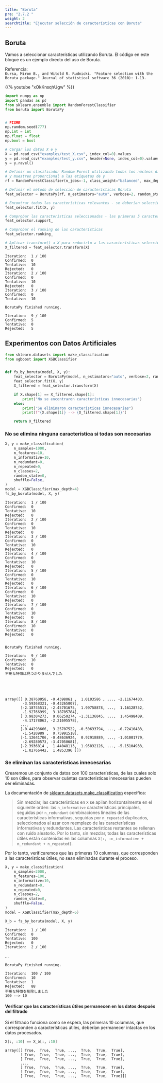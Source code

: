 ```yaml
---
title: "Boruta"
pre: "2.7.2 "
weight: 2
searchtitle: "Ejecutar selección de características con Boruta"
---
```


## Boruta
Vamos a seleccionar características utilizando Boruta. El código en este bloque es un ejemplo directo del uso de Boruta.

Referencia:  
`Kursa, Miron B., and Witold R. Rudnicki. "Feature selection with the Boruta package." Journal of statistical software 36 (2010): 1-13.`

{{% youtube "xOkKnsqhUgw" %}}


```python
import numpy as np
import pandas as pd
from sklearn.ensemble import RandomForestClassifier
from boruta import BorutaPy


# FIXME
np.random.seed(777)
np.int = int
np.float = float
np.bool = bool
```

```python
# Cargar los datos X e y
X = pd.read_csv("examples/test_X.csv", index_col=0).values
y = pd.read_csv("examples/test_y.csv", header=None, index_col=0).values
y = y.ravel()

# Definir un clasificador Random Forest utilizando todos los núcleos disponibles
# y muestreo proporcional a las etiquetas de y
rf = RandomForestClassifier(n_jobs=-1, class_weight="balanced", max_depth=5)

# Definir el método de selección de características Boruta
feat_selector = BorutaPy(rf, n_estimators="auto", verbose=2, random_state=1)

# Encontrar todas las características relevantes - se deberían seleccionar 5 características
feat_selector.fit(X, y)

# Comprobar las características seleccionadas - las primeras 5 características deberían ser seleccionadas
feat_selector.support_

# Comprobar el ranking de las características
feat_selector.ranking_

# Aplicar transform() a X para reducirlo a las características seleccionadas
X_filtered = feat_selector.transform(X)
```

    Iteration: 	1 / 100
    Confirmed: 	0
    Tentative: 	10
    Rejected: 	0
    Iteration: 	2 / 100
    Confirmed: 	0
    Tentative: 	10
    Rejected: 	0
    Iteration: 	3 / 100
    Confirmed: 	0
    Tentative: 	10
    
    BorutaPy finished running.
    
    Iteration: 	9 / 100
    Confirmed: 	5
    Tentative: 	0
    Rejected: 	5


## Experimentos con Datos Artificiales

```python
from sklearn.datasets import make_classification
from xgboost import XGBClassifier


def fs_by_boruta(model, X, y):
    feat_selector = BorutaPy(model, n_estimators="auto", verbose=2, random_state=1)
    feat_selector.fit(X, y)
    X_filtered = feat_selector.transform(X)

    if X.shape[1] == X_filtered.shape[1]:
        print("No se encontraron características innecesarias")
    else:
        print("Se eliminaron características innecesarias")
        print(f"{X.shape[1]} --> {X_filtered.shape[1]}")

    return X_filtered
```

### No se elimina ninguna característica si todas son necesarias

```python
X, y = make_classification(
    n_samples=1000,
    n_features=10,
    n_informative=10,
    n_redundant=0,
    n_repeated=0,
    n_classes=2,
    random_state=0,
    shuffle=False,
)
model = XGBClassifier(max_depth=4)
fs_by_boruta(model, X, y)
```

    Iteration: 	1 / 100
    Confirmed: 	0
    Tentative: 	10
    Rejected: 	0
    Iteration: 	2 / 100
    Confirmed: 	0
    Tentative: 	10
    Rejected: 	0
    Iteration: 	3 / 100
    Confirmed: 	0
    Tentative: 	10
    Rejected: 	0
    Iteration: 	4 / 100
    Confirmed: 	0
    Tentative: 	10
    Rejected: 	0
    Iteration: 	5 / 100
    Confirmed: 	0
    Tentative: 	10
    Rejected: 	0
    Iteration: 	6 / 100
    Confirmed: 	0
    Tentative: 	10
    Rejected: 	0
    Iteration: 	7 / 100
    Confirmed: 	0
    Tentative: 	10
    Rejected: 	0
    Iteration: 	8 / 100
    Confirmed: 	10
    Tentative: 	0
    Rejected: 	0
    
    
    BorutaPy finished running.
    
    Iteration: 	9 / 100
    Confirmed: 	10
    Tentative: 	0
    Rejected: 	0
    不用な特徴は見つかりませんでした
    




    array([[ 0.38760058, -0.4398061 ,  1.0103586 , ..., -2.11674403,
            -3.59368321, -0.43265007],
           [-2.18745511, -2.45701675,  1.99758878, ...,  1.16128752,
            -1.92766999,  3.18705784],
           [ 3.98304273,  0.06250274, -1.31136045, ...,  1.45498409,
            -4.17178063, -2.21695578],
           ...,
           [-0.44293666,  3.25707522, -0.50633794, ..., -0.72410483,
            -1.5420989 ,  0.75991518],
           [-1.12641706, -0.48636924,  0.92918889, ..., -1.01001779,
            -2.69280573, -3.47050681],
           [-2.3936814 ,  1.44048113,  1.95832126, ..., -5.15104933,
            -1.02766442,  1.4853396 ]])



### Se eliminan las características innecesarias
Crearemos un conjunto de datos con 100 características, de las cuales solo 10 son útiles, para observar cuántas características innecesarias pueden ser eliminadas.

La documentación de [sklearn.datasets.make_classification](https://scikit-learn.org/stable/modules/generated/sklearn.datasets.make_classification.html) especifica:

> Sin mezclar, las características en `X` se apilan horizontalmente en el siguiente orden: las `n_informative` características principales, seguidas por `n_redundant` combinaciones lineales de las características informativas, seguidas por `n_repeated` duplicados, seleccionados al azar con reemplazo de las características informativas y redundantes. Las características restantes se rellenan con ruido aleatorio. Por lo tanto, sin mezclar, todas las características útiles están contenidas en las columnas `X[:, :n_informative + n_redundant + n_repeated]`.

Por lo tanto, verificaremos que las primeras 10 columnas, que corresponden a las características útiles, no sean eliminadas durante el proceso.

```python
X, y = make_classification(
    n_samples=2000,
    n_features=100,
    n_informative=10,
    n_redundant=0,
    n_repeated=0,
    n_classes=2,
    random_state=0,
    shuffle=False,
)
model = XGBClassifier(max_depth=5)

X_b = fs_by_boruta(model, X, y)
```

    Iteration: 	1 / 100
    Confirmed: 	0
    Tentative: 	100
    Rejected: 	0
    Iteration: 	2 / 100
...
    
    BorutaPy finished running.
    
    Iteration: 	100 / 100
    Confirmed: 	10
    Tentative: 	1
    Rejected: 	88
    不用な特徴を削除しました
    100 --> 10
    

#### Verificar que las características útiles permanecen en los datos después del filtrado
Si el filtrado funciona como se espera, las primeras 10 columnas, que corresponden a características útiles, deberían permanecer intactas en los datos procesados.

```python
X[:, :10] == X_b[:, :10]
```




    array([[ True,  True,  True, ...,  True,  True,  True],
           [ True,  True,  True, ...,  True,  True,  True],
           [ True,  True,  True, ...,  True,  True,  True],
           ...,
           [ True,  True,  True, ...,  True,  True,  True],
           [ True,  True,  True, ...,  True,  True,  True],
           [ True,  True,  True, ...,  True,  True,  True]])


